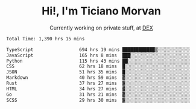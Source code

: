 <h1 align="center">Hi!, I'm Ticiano Morvan</h1>
<p align="center">Currently working on private stuff, at <a href="https://getdex.ai" target="_blank">DEX</a></p>

<!--START_SECTION:waka-->

```txt
Total Time: 1,390 hrs 15 mins

TypeScript                 694 hrs 19 mins ████████████▒░░░░░░░░░░░░   49.94 %
JavaScript                 165 hrs 8 mins  ███░░░░░░░░░░░░░░░░░░░░░░   11.88 %
Python                     115 hrs 43 mins ██░░░░░░░░░░░░░░░░░░░░░░░   08.32 %
CSS                        62 hrs 18 mins  █░░░░░░░░░░░░░░░░░░░░░░░░   04.48 %
JSON                       51 hrs 35 mins  █░░░░░░░░░░░░░░░░░░░░░░░░   03.71 %
Markdown                   40 hrs 59 mins  ▓░░░░░░░░░░░░░░░░░░░░░░░░   02.95 %
Rust                       37 hrs 27 mins  ▓░░░░░░░░░░░░░░░░░░░░░░░░   02.69 %
HTML                       34 hrs 27 mins  ▓░░░░░░░░░░░░░░░░░░░░░░░░   02.48 %
Go                         31 hrs 21 mins  ▓░░░░░░░░░░░░░░░░░░░░░░░░   02.26 %
SCSS                       29 hrs 30 mins  ▓░░░░░░░░░░░░░░░░░░░░░░░░   02.12 %
```

<!--END_SECTION:waka-->
